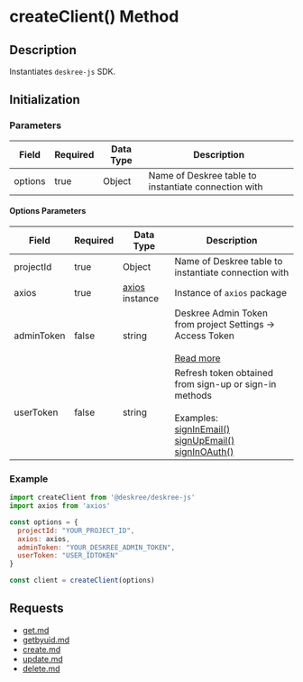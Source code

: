 # createClient() Method

## Description

Instantiates `deskree-js` SDK.

## Initialization

### Parameters

<table><thead><tr><th>Field</th><th data-type="checkbox">Required</th><th>Data Type</th><th>Description</th></tr></thead><tbody><tr><td>options</td><td>true</td><td>Object</td><td>Name of Deskree table to instantiate connection with</td></tr></tbody></table>

#### Options Parameters

<table><thead><tr><th>Field</th><th data-type="checkbox">Required</th><th>Data Type</th><th>Description</th></tr></thead><tbody><tr><td>projectId</td><td>true</td><td>Object</td><td>Name of Deskree table to instantiate connection with</td></tr><tr><td>axios</td><td>true</td><td><a href="https://www.npmjs.com/package/axios">axios</a> instance</td><td>Instance of <code>axios</code> package</td></tr><tr><td>adminToken</td><td>false</td><td>string</td><td>Deskree Admin Token from project Settings -> Access Token<br><br><a href="https://app.gitbook.com/s/yI7bLryeVaoczdkvkVAD/fundamentals/other/admin-token">Read more</a></td></tr><tr><td>userToken</td><td>false</td><td>string</td><td>Refresh token obtained from sign-up or sign-in methods<br><code></code><br><code></code>Examples: <br><a href="auth-module/signinemail.md">signInEmail()</a><br><a href="auth-module/signupemail.md">signUpEmail()</a><br><a href="auth-module/signinoauth.md">signInOAuth()</a></td></tr></tbody></table>

### Example

```javascript
import createClient from '@deskree/deskree-js'
import axios from 'axios'

const options = {
  projectId: "YOUR_PROJECT_ID",
  axios: axios,
  adminToken: "YOUR_DESKREE_ADMIN_TOKEN",
  userToken: "USER_IDTOKEN"
}

const client = createClient(options)
```

## Requests

* [get.md](database-module/from/get.md "mention")
* [getbyuid.md](database-module/from/getbyuid.md "mention")
* [create.md](database-module/from/create.md "mention")
* [update.md](database-module/from/update.md "mention")
* [delete.md](database-module/from/delete.md "mention")
